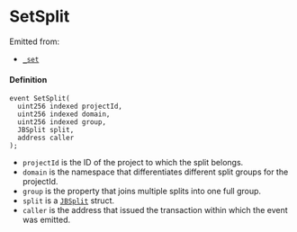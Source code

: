 # SetSplit

Emitted from:

* [`_set`](/docs/v4/deprecated/v2/contracts/jbsplitsstore/write/-_set.md)

#### Definition

```
event SetSplit(
  uint256 indexed projectId,
  uint256 indexed domain,
  uint256 indexed group,
  JBSplit split,
  address caller
);
```

* `projectId` is the ID of the project to which the split belongs.
* `domain` is the namespace that differentiates different split groups for the projectId.
* `group` is the property that joins multiple splits into one full group.
* `split` is a [`JBSplit`](/docs/v4/deprecated/v2/data-structures/jbsplit.md) struct.
* `caller` is the address that issued the transaction within which the event was emitted.
